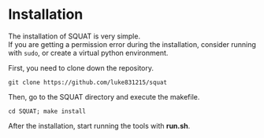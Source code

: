 # Installation

The installation of SQUAT is very simple.  
If you are getting a permission error during the installation, consider running with `sudo`, or create a virtual python environment.

First, you need to clone down the repository.

	git clone https://github.com/luke831215/squat

Then, go to the SQUAT directory and execute the makefile.
	
	cd SQUAT; make install

After the installation, start running the tools with **run.sh**.